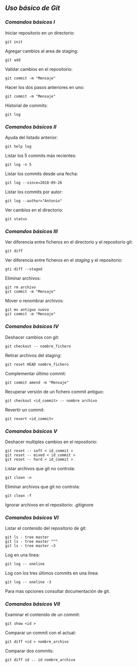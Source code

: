 ## *Uso básico de Git*
### *Comandos básicos I*

Iniciar repositorio en un directorio:

`git init`

Agregar cambios al area de staging:

`git add`

Validar cambios en el repositorio:

`git commit -m "Mensaje"`

Hacer los dos pasos anteriores en uno:

`git commit -m "Mensaje"`

Historial de commits:

`git log`

### *Comandos básicos II*

Ayuda del listado anterior:

`git help log`

Listar los 5 commits más recientes:

`git log -n 5`

Listar los commits desde una fecha:

`git log --since=2018-09-26`

Listar los commits por autor:

`git log --author="Antonio"`

Ver cambios en el directorio:

`git status`

### *Comandos básicos III*

Ver diferencia entre ficheros en el directorio y el repositorio git:

`git diff`

Ver diferencia entre ficheros en el *staging* y el repositorio:

`gti diff --staged`

Eliminar archivos:

~~~
git rm archivo
git commit -m "Mensaje"
~~~

Mover o renombrar archivos:

~~~
git mv antiguo nuevo
git commit -m "Mensaje"
~~~

### *Comandos básicos IV*

Deshacer cambios con git:

`git checkout -- nombre_fichero`

Retirar archivos del staging:

`git reset HEAD nombre_fichero`

Complementar último commit:

`git commit amend -m "Mensaje"`

Recuperar versión de un fichero commit antiguo:

`git checkout <id_commit> -- nombre archivo`

Revertir un commit:

`git revert <id_commit>`

### *Comandos básicos V*

Deshacer multiples cambios en el repositorio:

~~~
git reset -- soft < id_commit >
git reset -- mixed < id_commit >
git reset -- hard < id_commit >
~~~

Listar archivos que git no controla:

`git clean -n`

Eliminar archivos que git no controla:

`git clean -f`

Ignorar archivos en el repositorio: .gitignore

### *Comandos básicos VI*

Listar el contenido del repositorio de git:

~~~
git ls - tree master
git ls - tree master ^^^
git ls - tree master ~3
~~~

Log en una línea:

`git log -- oneline`

Log con los tres  últimos commits en una línea:

`git log -- oneline -3`

Para mas opciones consultar documentación de git.

### *Comandos básicos VII*

Examinar el contenido de un commit:

`git show <id >`

Comparar un commit con el actual:

`git diff <id > nombre_archivo`

Comparar dos commits:

`git diff id .. id nombre_archivo`
